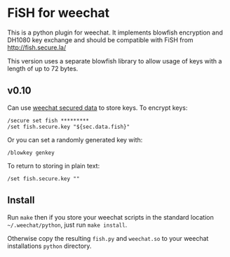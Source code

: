 FiSH for weechat
================

This is a python plugin for weechat.  It implements blowfish encryption and
DH1080 key exchange and should be compatible with FiSH from
http://fish.secure.la/

This version uses a separate blowfish library to allow usage of keys with a length of up to 72 bytes.

v0.10
----
Can use [weechat secured data][weechat-secure] to store keys. To encrypt keys:
```
/secure set fish *********
/set fish.secure.key "${sec.data.fish}"
```

Or you can set a randomly generated key with:
```
/blowkey genkey
```

To return to storing in plain text:
```
/set fish.secure.key ""
```

Install
------
Run `make` then if you store your weechat scripts in the standard location `~/.weechat/python`, just run `make install`.

Otherwise copy the resulting `fish.py` and `weechat.so` to your weechat installations `python` directory.

[weechat-secure]: http://dev.weechat.org/post/2013/08/04/Secured-data
